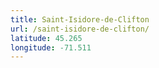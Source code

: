 ```yaml
---
title: Saint-Isidore-de-Clifton
url: /saint-isidore-de-clifton/
latitude: 45.265
longitude: -71.511
---
```

